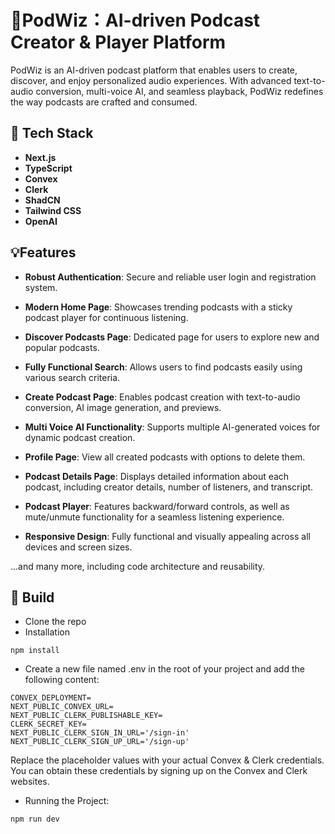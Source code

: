 # 🧙‍PodWiz：AI-driven Podcast Creator & Player Platform
PodWiz is an AI-driven podcast platform that enables users to create, discover, and enjoy personalized audio experiences. With advanced text-to-audio conversion, multi-voice AI, and seamless playback, PodWiz redefines the way podcasts are crafted and consumed.

## 🔋 Tech Stack

- **Next.js**
- **TypeScript**
- **Convex**
- **Clerk**
- **ShadCN**
- **Tailwind CSS**
- **OpenAI**

##  💡Features

- **Robust Authentication**: Secure and reliable user login and registration system.

- **Modern Home Page**: Showcases trending podcasts with a sticky podcast player for continuous listening.

- **Discover Podcasts Page**: Dedicated page for users to explore new and popular podcasts.

- **Fully Functional Search**: Allows users to find podcasts easily using various search criteria.

- **Create Podcast Page**: Enables podcast creation with text-to-audio conversion, AI image generation, and previews.

- **Multi Voice AI Functionality**: Supports multiple AI-generated voices for dynamic podcast creation.

- **Profile Page**: View all created podcasts with options to delete them.

- **Podcast Details Page**: Displays detailed information about each podcast, including creator details, number of listeners, and transcript.

- **Podcast Player**: Features backward/forward controls, as well as mute/unmute functionality for a seamless listening experience.

- **Responsive Design**: Fully functional and visually appealing across all devices and screen sizes.

...and many more, including code architecture and reusability.

## 🤸 Build
- Clone the repo
- Installation
```
npm install
```
- Create a new file named .env in the root of your project and add the following content:
  
```
CONVEX_DEPLOYMENT= 
NEXT_PUBLIC_CONVEX_URL=
NEXT_PUBLIC_CLERK_PUBLISHABLE_KEY=
CLERK_SECRET_KEY=
NEXT_PUBLIC_CLERK_SIGN_IN_URL='/sign-in'
NEXT_PUBLIC_CLERK_SIGN_UP_URL='/sign-up'
```
Replace the placeholder values with your actual Convex & Clerk credentials. You can obtain these credentials by signing up on the Convex and Clerk websites.

 - Running the Project:
```
npm run dev
```

